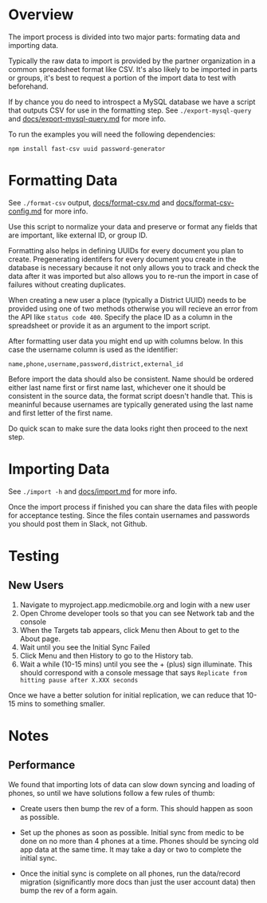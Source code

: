Overview
========

The import process is divided into two major parts: formating data and importing data.

Typically the raw data to import is provided by the partner organization in a
common spreadsheet format like CSV.  It's also likely to be imported in parts
or groups, it's best to request a portion of the import data to test with
beforehand.

If by chance you do need to introspect a MySQL database we have a script that
outputs CSV for use in the formatting step.  See `./export-mysql-query` and
[docs/export-mysql-query.md](docs/export-mysql-query.md) for more info. 

To run the examples you will need the following dependencies:

```
npm install fast-csv uuid password-generator
```

Formatting Data
================

See `./format-csv` output, [docs/format-csv.md](docs/format-csv.md) and
[docs/format-csv-config.md](docs/format-csv-config.md) for more info. 

Use this script to normalize your data and preserve or format any fields that
are important, like external ID, or group ID.

Formatting also helps in defining UUIDs for every document you plan to create.
Pregenerating identifers for every document you create in the database is
necessary because it not only allows you to track and check the data after it
was imported but also allows you to re-run the import in case of failures
without creating duplicates.  

When creating a new user a place (typically a District UUID) needs to be
provided using one of two methods otherwise you will recieve an error from the
API like `status code 400`.  Specify the place ID as a column in the
spreadsheet or provide it as an argument to the import script.

After formatting user data you might end up with columns below.  In this case
the username column is used as the identifier:

    name,phone,username,password,district,external_id

Before import the data should also be consistent.  Name should be ordered
either last name first or first name last, whichever one it should be
consistent in the source data, the format script doesn't handle that.  This is
meaninful because usernames are typically generated using the last name and
first letter of the first name.

Do quick scan to make sure the data looks right then proceed to the next step.

Importing Data
===============

See `./import -h` and [docs/import.md](docs/import.md) for more info. 

Once the import process if finished you can share the data files with people for
acceptance testing.  Since the files contain usernames and passwords you should
post them in Slack, not Github.


Testing
=======

New Users
----------

  1. Navigate to myproject.app.medicmobile.org and login with a new user
  2. Open Chrome developer tools so that you can see Network tab and the console
  3. When the Targets tab appears, click Menu then About to get to the About page.
  4. Wait until you see the Initial Sync Failed
  5. Click Menu and then History to go to the History tab.
  6. Wait a while (10-15 mins) until you see the + (plus) sign illuminate.
     This should correspond with a console message that says `Replicate from
     hitting pause after X.XXX seconds`

Once we have a better solution for initial replication, we can reduce that
10-15 mins to something smaller.

Notes
=====

Performance
------------

We found that importing lots of data can slow down syncing and loading of
phones, so until we have solutions follow a few rules of thumb:

  - Create users then bump the rev of a form. This should happen as soon as
    possible.

  - Set up the phones as soon as possible. Initial sync from medic to be done
    on no more than 4 phones at a time. Phones should be syncing old app data
    at the same time. It may take a day or two to complete the initial sync.

  - Once the initial sync is complete on all phones, run the data/record
    migration (significantly more docs than just the user account data) then
    bump the rev of a form again.

